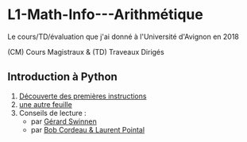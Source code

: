 # L1-Math-Info---Arithmétique
Le cours/TD/évaluation que j'ai donné à l'Université d'Avignon en 2018

(CM) Cours Magistraux & (TD) Traveaux Dirigés

## Introduction à Python
1. [Découverte des premières instructions](Introduction-Python-feuille1.ipynb)
2. [une autre feuille](Introduction-Python-feuille2.ipynb)
3. Conseils de lecture :
   * par [Gérard Swinnen](https://inforef.be/swi/download/apprendre_python3_5.pdf)
   * par [Bob Cordeau & Laurent Pointal](https://perso.limsi.fr/pointal/python:courspython3)
